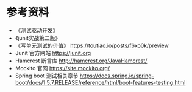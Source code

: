 # 参考资料



- 《测试驱动开发》
- 《junit实战第二版》
- 《写单元测试的价值》 https://toutiao.io/posts/f6xo0k/preview
- Junit 官方网站 https://junit.org
- Hamcrest 断言库 http://hamcrest.org/JavaHamcrest/
- Mockito 官网 https://site.mockito.org/
- Spring boot 测试相关章节 https://docs.spring.io/spring-boot/docs/1.5.7.RELEASE/reference/html/boot-features-testing.html